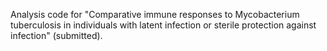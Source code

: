 Analysis code for "Comparative immune responses to Mycobacterium tuberculosis in individuals with latent infection or sterile protection against infection" (submitted). 
